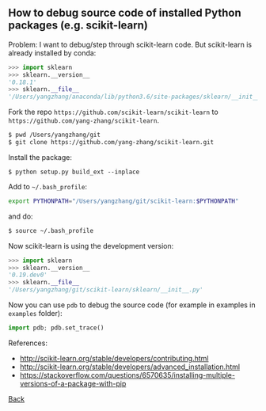 ## How to debug source code of installed Python packages (e.g. scikit-learn)

Problem: I want to debug/step through scikit-learn code. But scikit-learn is already installed by conda:
```python
>>> import sklearn
>>> sklearn.__version__
'0.18.1'
>>> sklearn.__file__
'/Users/yangzhang/anaconda/lib/python3.6/site-packages/sklearn/__init__.py'
```

Fork the repo `https://github.com/scikit-learn/scikit-learn` to `https://github.com/yang-zhang/scikit-learn`.

```bash
$ pwd /Users/yangzhang/git
$ git clone https://github.com/yang-zhang/scikit-learn.git 
```

Install the package:
```
$ python setup.py build_ext --inplace
```

Add to `~/.bash_profile`:
```bash
export PYTHONPATH="/Users/yangzhang/git/scikit-learn:$PYTHONPATH"
```

and do:
```bash
$ source ~/.bash_profile
```

Now scikit-learn is using the development version:
```python
>>> import sklearn
>>> sklearn.__version__
'0.19.dev0'
>>> sklearn.__file__
'/Users/yangzhang/git/scikit-learn/sklearn/__init__.py'
```

Now you can use `pdb` to debug the source code (for example in examples in `examples` folder):
```python
import pdb; pdb.set_trace()
```
References:
- http://scikit-learn.org/stable/developers/contributing.html
- http://scikit-learn.org/stable/developers/advanced_installation.html
- https://stackoverflow.com/questions/6570635/installing-multiple-versions-of-a-package-with-pip

[Back](./)
